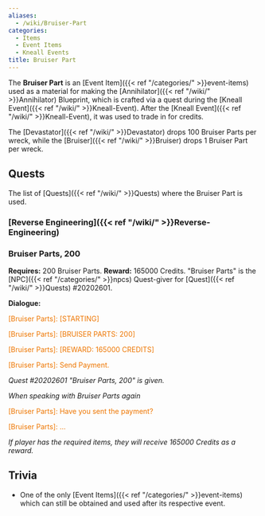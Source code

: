 ```yaml
---
aliases:
  - /wiki/Bruiser-Part
categories:
  - Items
  - Event Items
  - Kneall Events
title: Bruiser Part
---
```


The **Bruiser Part** is an [Event Item]({{< ref "/categories/" >}}event-items) used as a material for making the [Annihilator]({{< ref "/wiki/" >}}Annihilator) Blueprint, which is crafted via a quest during the [Kneall Event]({{< ref "/wiki/" >}}Kneall-Event). After the [Kneall Event]({{< ref "/wiki/" >}}Kneall-Event), it was used to trade in for credits.

The [Devastator]({{< ref "/wiki/" >}}Devastator) drops 100 Bruiser Parts per wreck, while the [Bruiser]({{< ref "/wiki/" >}}Bruiser) drops 1 Bruiser Part per wreck.

## Quests

The list of [Quests]({{< ref "/wiki/" >}}Quests) where the Bruiser Part is used.

### [Reverse Engineering]({{< ref "/wiki/" >}}Reverse-Engineering)

### Bruiser Parts, 200

**Requires:** 200 Bruiser Parts. **Reward:** 165000 Credits. "Bruiser Parts" is the [NPC]({{< ref "/categories/" >}}npcs) Quest-giver for [Quest]({{< ref "/wiki/" >}}Quests) #20202601.

**Dialogue:**

<span style="color:#ee7600">[Bruiser Parts]: [STARTING]</span>

[Player]: ...

<span style="color:#ee7600">[Bruiser Parts]: [BRUISER PARTS: 200]</span>

[Player]: ...

<span style="color:#ee7600">[Bruiser Parts]: [REWARD: 165000 CREDITS]</span>

[Player]: Ok.

<span style="color:#ee7600">[Bruiser Parts]: Send Payment.</span>

_Quest #20202601 "Bruiser Parts, 200" is given._

_When speaking with Bruiser Parts again_

<span style="color:#ee7600">[Bruiser Parts]: Have you sent the payment?</span>

[Player]: Yes.

<span style="color:#ee7600">[Bruiser Parts]: ...</span>

_If player has the required items, they will receive 165000 Credits as a reward._

</div>

## Trivia

- One of the only [Event Items]({{< ref "/categories/" >}}event-items) which can still be obtained and used after its respective event.
